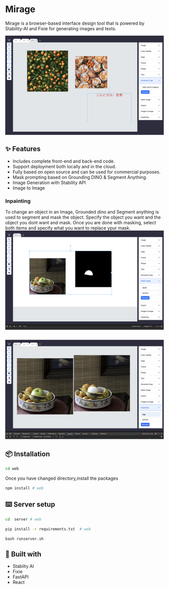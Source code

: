 # Mirage 
Mirage is a browser-based interface design tool that is powered by Stability-AI and Fixie for generating images and texts.

![preview](images/gentext.png)
## ✨ Features

- Includes complete front-end and back-end code.
- Support deployment both locally and in the cloud.
- Fully based on open source and can be used for commercial purposes.
- Mask prompting based on Grounding DINO & Segment Anything.
- Image Generation with Stability API
- Image to Image

### Inpainting
To change an object in an Image, Grounded dino and Segment anything is used to segment and mask the object. Specify the object you want and the object you dont want and mask. Once you are done with masking, select both items and specify what you want to replace ypur mask. 
![preview](images/segment.png)
## 
![preview](images/inpainting.png)

## 📦 Installation

```bash
cd web
```
Once you have changed directory,install the packages

```bash
npm install # web

```

## ⌨️ Server setup

```bash
cd  server # web

```

```bash
pip install -r requirements.txt  # web

```
```
bash runserver.sh
```

## 🔗 Built with
- Stabilty AI
- Fixie
- FastAPI
- React